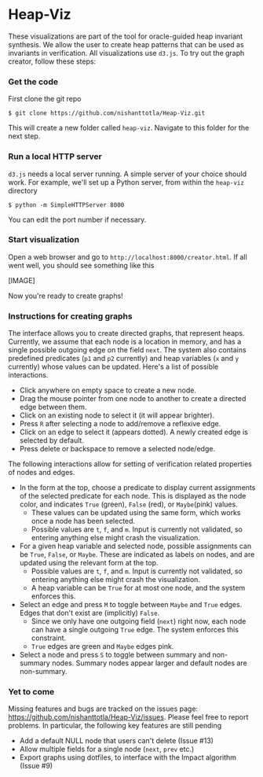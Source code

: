 # Heap-Viz

These visualizations are part of the tool for oracle-guided heap invariant synthesis. We allow the user to create heap patterns that can be used as invariants in verification. All visualizations use `d3.js`. To try out the graph creator, follow these steps:

### Get the code
First clone the git repo

`$ git clone https://github.com/nishanttotla/Heap-Viz.git`

This will create a new folder called `heap-viz`. Navigate to this folder for the next step.

### Run a local HTTP server
`d3.js` needs a local server running. A simple server of your choice should work. For example, we'll set up a Python server, from within the `heap-viz` directory

`$ python -m SimpleHTTPServer 8000`

You can edit the port number if necessary.

### Start visualization
Open a web browser and go to `http://localhost:8000/creator.html`. If all went well, you should see something like this

[IMAGE]

Now you're ready to create graphs!

### Instructions for creating graphs
The interface allows you to create directed graphs, that represent heaps. Currently, we assume that each node is a location in memory, and has a single possible outgoing edge on the field `next`. The system also contains predefined predicates (`p1` and `p2` currently) and heap variables (`x` and `y` currently) whose values can be updated. Here's a list of possible interactions.
- Click anywhere on empty space to create a new node.
- Drag the mouse pointer from one node to another to create a directed edge between them.
- Click on an existing node to select it (it will appear brighter).
- Press `R` after selecting a node to add/remove a reflexive edge.
- Click on an edge to select it (appears dotted). A newly created edge is selected by default.
- Press delete or backspace to remove a selected node/edge.

The following interactions allow for setting of verification related properties of nodes and edges.
- In the form at the top, choose a predicate to display current assignments of the selected predicate for each node. This is displayed as the node color, and indicates `True` (green), `False` (red), or `Maybe`(pink) values.
  - These values can be updated using the same form, which works once a node has been selected.
  - Possible values are `t`, `f`, and `m`. Input is currently not validated, so entering anything else might crash the visualization.
- For a given heap variable and selected node, possible assignments can be `True`, `False`, or `Maybe`. These are indicated as labels on nodes, and are updated using the relevant form at the top.
  - Possible values are `t`, `f`, and `m`. Input is currently not validated, so entering anything else might crash the visualization.
  - A heap variable can be `True` for at most one node, and the system enforces this.
- Select an edge and press `M` to toggle between `Maybe` and `True` edges. Edges that don't exist are (implicitly) `False`.
  - Since we only have one outgoing field (`next`) right now, each node can have a single outgoing `True` edge. The system enforces this constraint.
  - `True` edges are green and `Maybe` edges pink.
- Select a node and press `S` to toggle between summary and non-summary nodes. Summary nodes appear larger and default nodes are non-summary.

### Yet to come
Missing features and bugs are tracked on the issues page: https://github.com/nishanttotla/Heap-Viz/issues. Please feel free to report problems. In particular, the following key features are still pending
- Add a default NULL node that users can't delete (Issue #13)
- Allow multiple fields for a single node (`next`, `prev` etc.)
- Export graphs using dotfiles, to interface with the Impact algorithm (Issue #9)
